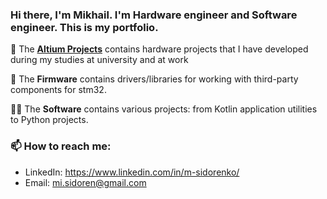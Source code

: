 ### Hi there, I'm Mikhail. I'm Hardware engineer and Software engineer. This is my portfolio. 
:mechanical_arm: The [**Altium Projects**](https://github.com/m-sidorenko/m-sidorenko/tree/main/Altium%20Designer%20projects) contains hardware projects that I have developed during my studies at university and at work

:space_invader: The **Firmware** contains drivers/libraries for working with third-party components for stm32.

:technologist: The **Software** contains various projects: from Kotlin application utilities to Python projects.


<!-- if you have any questions feel free to [email me](mi.sidoren@gmail.com) -->

### 📫 How to reach me:
- LinkedIn: https://www.linkedin.com/in/m-sidorenko/
- Email: mi.sidoren@gmail.com
